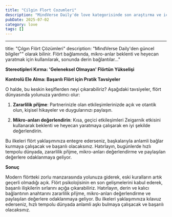 ```yaml
---
title: "Cilgin Flort Cozumleri"
description: "MindVerse Daily'de love kategorisinde son araştırma ve içgörüler keşfedin."
pubDate: 2025-07-02
category: love
tags: []
---
```


---
title: "Çılgın Flört Çözümleri"
description: "MindVerse Daily'den güncel bilgiler"" olarak bilinir. Flört bağlamında, mikro-anlar beklenti ve heyecan yaratmak için kullanılarak, sonunda derin bağlantılar..."

**Stereotipleri Kırma: 'Geleneksel Olmayan' Flörtün Yükselişi**

**Kontrolü Ele Alma: Başarılı Flört için Pratik Tavsiyeler**

O halde, bu keskin keşiflerden neyi çıkarabiliriz? Aşağıdaki tavsiyeler, flört dünyasında yolunuza yardımcı olur: 

1. **Zararlilik přijme**: Partnerinizle olan etkileşimlerinizde açık ve otantik olun, kişisel hikayeler ve duygularınızı paylaşın.

2. **Mikro-anları değerlendirin**: Kısa, geçici etkileşimleri Zeigarnik etkisini kullanarak beklenti ve heyecan yaratmaya çalışarak en iyi şekilde değerlendirin.

Bu ilkeleri flört yaklaşımınıza entegre ederseniz, başkalarıyla anlamli bağlar kurmaya çalışacak ve başarılı olacaksınız. Hatırlayın, bugünlerde hızlı tempolu dünyada, zararlilik přijme, mikro-anları değerlendirme ve paylaşılan değerlere odaklanmaya geliyor.

**Sonuç**

Modern flörtteki zorlu manzarasında yolunuza giderek, eski kuralların artık geçerli olmadığı açık. Flört psikolojisinin en son gelişmelerini kabul ederek, başarılı ilişkilerin sırlarını açığa çıkarabiliriz. Hatırlayın, derin ve kalıcı bağlantının anahtarını zararlilik přijme, mikro-anları değerlendirme ve paylaşılan değerlere odaklanmaya geliyor. Bu ilkeleri yaklaşımınıza kılavuz ederseniz, hızlı tempolu dünyada anlamli aşkı bulmaya çalışacak ve başarılı olacaksınız.
